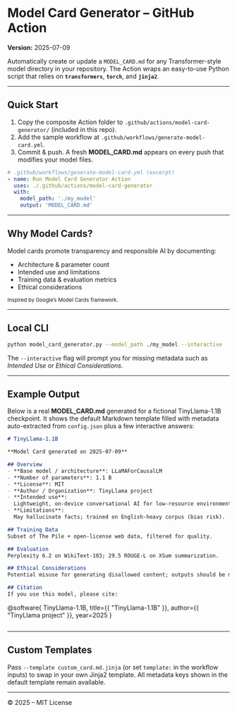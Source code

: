 # Model Card Generator – GitHub Action

**Version:** 2025-07-09

Automatically create or update a `MODEL_CARD.md` for any Transformer-style model directory in your repository. The Action wraps an easy-to-use Python script that relies on **`transformers`**, **`torch`**, and **`jinja2`**.

---

## Quick Start

1. Copy the composite Action folder to `.github/actions/model-card-generator/` (included in this repo).
2. Add the sample workflow at `.github/workflows/generate-model-card.yml`.
3. Commit & push. A fresh **MODEL_CARD.md** appears on every push that modifies your model files.

```yaml
# .github/workflows/generate-model-card.yml (excerpt)
- name: Run Model Card Generator Action
  uses: ./.github/actions/model-card-generator
  with:
    model_path: './my_model'
    output: 'MODEL_CARD.md'
```

---

## Why Model Cards?

Model cards promote transparency and responsible AI by documenting:

* Architecture & parameter count
* Intended use and limitations
* Training data & evaluation metrics
* Ethical considerations

<sub>Inspired by Google’s Model Cards framework.</sub>

---

## Local CLI

```bash
python model_card_generator.py --model_path ./my_model --interactive
```

The `--interactive` flag will prompt you for missing metadata such as _Intended Use_ or _Ethical Considerations_.

---

## Example Output

Below is a real **MODEL_CARD.md** generated for a fictional TinyLlama-1.1B checkpoint. It shows the default Markdown template filled with metadata auto-extracted from `config.json` plus a few interactive answers:

```markdown
# TinyLlama-1.1B

**Model Card generated on 2025-07-09**

## Overview
- **Base model / architecture**: LLaMAForCausalLM
- **Number of parameters**: 1.1 B
- **License**: MIT
- **Author / Organization**: TinyLlama project
- **Intended use**:
  Lightweight, on-device conversational AI for low-resource environments.
- **Limitations**:
  May hallucinate facts; trained on English-heavy corpus (bias risk).

## Training Data
Subset of The Pile + open-license web data, filtered for quality.

## Evaluation
Perplexity 6.2 on WikiText-103; 29.5 ROUGE-L on XSum summarization.

## Ethical Considerations
Potential misuse for generating disallowed content; outputs should be moderated.

## Citation
If you use this model, please cite:
```
@software{ TinyLlama-1.1B,
  title={{ "TinyLlama-1.1B" }},
  author={{ "TinyLlama project" }},
  year=2025
}
```
```

---

## Custom Templates

Pass `--template custom_card.md.jinja` (or set `template:` in the workflow inputs) to swap in your own Jinja2 template. All metadata keys shown in the default template remain available.

---

© 2025  – MIT License
